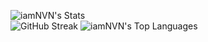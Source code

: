 
![iamNVN's Stats](https://github-readme-stats.vercel.app/api?username=iamNVN&theme=tokyonight&show_icons=true&hide_border=true&count_private=true)<br>
![GitHub Streak](https://github-readme-streak-stats.herokuapp.com?user=iamNVN&theme=tokyonight&hide_border=true&card_width=200&hide_current_streak=true&hide_longest_streak=true)
![iamNVN's Top Languages](https://github-readme-stats.vercel.app/api/top-langs/?username=iamNVN&theme=tokyonight&show_icons=true&hide_border=true&layout=compact)
